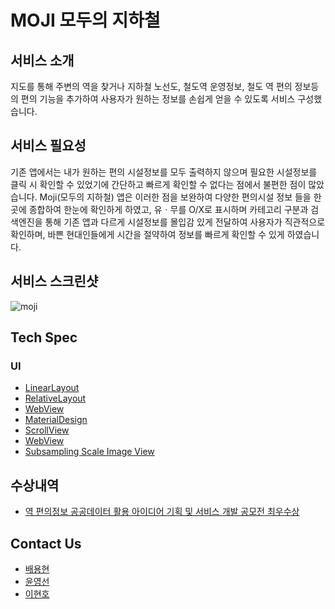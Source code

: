# MOJI 모두의 지하철
## 서비스 소개
지도를 통해 주변의 역을 찾거나 지하철 노선도, 철도역 운영정보, 철도	역 편의 정보등의 편의 기능을 추가하여 사용자가 원하는 정보를 손쉽게 얻을 수 있도록 서비스 구성했습니다.

## 서비스 필요성
 기존 앱에서는 내가 원하는 편의 시설정보를 모두 출력하지 않으며 필요한 시설정보를 클릭 시 확인할 수 있었기에 간단하고 빠르게 확인할 수 없다는 점에서 불편한 점이 많았습니다. 
Moji(모두의 지하철) 앱은 이러한 점을 보완하여 다양한 편의시설 정보 들을 한곳에 종합하여 한눈에 확인하게 하였고, 유ㆍ무를 O/X로 표시하며 카테고리 구분과 검색엔진을 통해 기존 앱과 다르게 시설정보를 몰입감 있게 전달하여 사용자가 직관적으로 확인하며, 바쁜 현대인들에게 시간을 절약하여 정보를 빠르게 확인할 수 있게 하였습니다.


## 서비스 스크린샷
![moji](https://user-images.githubusercontent.com/77232856/148357810-82812182-1839-453e-b140-7a02485f48d1.png)

## Tech Spec

### UI
- [LinearLayout](https://developer.android.com/reference/android/widget/LinearLayout)   
- [RelativeLayout](https://developer.android.com/reference/kotlin/android/widget/RelativeLayout)  
- [WebView](https://developer.android.com/guide/webapps/webview)  
- [MaterialDesign](https://material.io/design)
- [ScrollView](https://developer.android.com/reference/androidx/core/view/ScrollingView)
- [WebView](https://developer.android.com/guide/webapps/webview)
- [Subsampling Scale Image View](https://github.com/davemorrissey/subsampling-scale-image-view)

## 수상내역
* [역 편의정보 공공데이터 활용 아이디어 기획 및 서비스 개발 공모전 최우수상](http://www.kric.go.kr/jsp/board/portal/sub07/ntc/mainNoticeDetail.jsp?p_id=415979&pageNo=6&q_name=1&q_value=)

## Contact Us
* [배용현](https://github.com/Baeyonghyeon)
* [윤영선](https://github.com/yys7517)
* [이현호](https://github.com/S4KITA)
